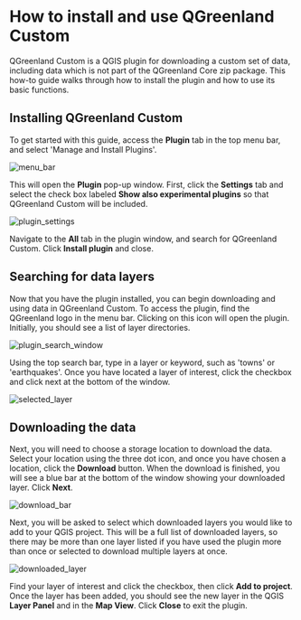 # How to install and use QGreenland Custom

QGreenland Custom is a QGIS plugin for downloading a custom set of data, including data which 
is not part of the QGreenland Core zip package. This how-to guide walks through how to install the plugin and how to use its basic functions.

## Installing QGreenland Custom

To get started with this guide, access the **Plugin** tab 
in the top menu bar, and select 'Manage and Install Plugins'. 

![menu_bar](/_images/menu_bar.png)

This will open the **Plugin** pop-up window. First, click the **Settings** tab and select the check box 
labeled **Show also experimental plugins** so that QGreenland Custom will be included. 

![plugin_settings](/_images/plugin_settings.png)

Navigate to the **All** tab in the plugin window, and search for QGreenland Custom. Click **Install plugin** and close. 

## Searching for data layers
Now that you have the plugin installed, you can begin downloading and using data in QGreenland Custom.
To access the plugin, find the QGreenland logo in the menu bar. Clicking on this icon will
open the plugin. Initially, you should see a list of layer directories. 

![plugin_search_window](/_images/plugin_search_window.png)

Using the top search bar, type in a layer or keyword, such as 'towns' or 'earthquakes'. 
Once you have located a layer of interest, click the checkbox and click next at the bottom of the window. 

![selected_layer](/_images/selected_layer.png)

## Downloading the data
Next, you will need to choose a storage location to download the data. Select your location using the 
three dot icon, and once you have chosen a location, click the **Download** button. When the download
is finished, you will see a blue bar at the bottom of the window showing your downloaded layer. 
Click **Next**.

![download_bar](/_images/download_bar.png)

Next, you will be asked to select which downloaded layers you would like to add to your QGIS 
project. This will be a full list of downloaded layers, so there may be more than one layer listed
if you have used the plugin more than once or selected to download multiple layers at once. 

![downloaded_layer](/_images/downloaded_layers.png)

Find your layer of interest and click the checkbox, then click **Add to project**. Once the layer has been added, you should see the new layer in the QGIS **Layer Panel** and in the **Map View**. Click **Close** to exit the plugin.
